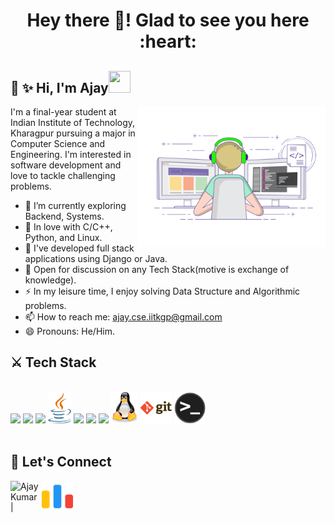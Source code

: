 <h1 align="center">Hey there 👋! Glad to see you here :heart:</h1>

<!--
**ajaykumarr123/ajaykumarr123** is a ✨ _special_ ✨ repository because its `README.md` (this file) appears on your GitHub profile.

Here are some ideas to get you started:

- 🔭 I’m currently working on ...
- 🌱 I’m currently learning ...
- 👯 I’m looking to collaborate on ...
- 🤔 I’m looking for help with ...
- 💬 Ask me about ...
- 📫 How to reach me: ...
- 😄 Pronouns: ...
- ⚡ Fun fact: ...
-->
<!-- ## 🧐 About
 -->

## 👋 ✨ Hi, I'm Ajay<img src="https://github.com/TheDudeThatCode/TheDudeThatCode/blob/master/Assets/Mario_Hello_Big.gif" height="35px" width="35px">
<img align="right" alt="GIF" src="https://raw.githubusercontent.com/devSouvik/devSouvik/master/gif3.gif" width="300"/>

I'm a final-year student at Indian Institute of Technology, Kharagpur pursuing a major in Computer Science and Engineering. I'm interested in software development and love to tackle challenging problems.

- 🧐 I’m currently exploring Backend, Systems.
- 🌱 In love with C/C++, Python, and Linux. 
- 🔭 I've developed full stack applications using Django or Java.
- 💬 Open for discussion on any Tech Stack(motive is exchange of knowledge).
- ⚡ In my leisure time, I enjoy solving Data Structure and Algorithmic problems.
- 📫 How to reach me: ajay.cse.iitkgp@gmail.com
- 😄 Pronouns: He/Him.

## ⚔️ Tech Stack
<br>
    <code><img height="50" src="https://github.com/gilbarbara/logos/blob/main/logos/c.svg"></code>
    <code><img height="50" src="https://github.com/gilbarbara/logos/blob/main/logos/c-plusplus.svg"></code>
    <code><img height="50" src="https://github.com/gilbarbara/logos/blob/main/logos/python.svg"></code>
    <code><img height="50" src="https://github.com/gilbarbara/logos/blob/main/logos/java.svg"></code>
    <code><img height="50" src="https://github.com/gilbarbara/logos/blob/main/logos/django-icon.svg"></code>
    <code><img height="50" src="https://github.com/gilbarbara/logos/blob/main/logos/javascript.svg"></code>
<!--     <code><img height="50" src="https://github.com/gilbarbara/logos/blob/main/logos/react.svg"></code> -->
<!--     <code><img height="50" src="https://github.com/jhipster/jhipster.github.io/blob/main/images/logo/svg/spring-boot.svg"></code> -->
    <code><img height="50" src="https://github.com/gilbarbara/logos/blob/main/logos/mysql.svg"></code>
    <code><img height="50" src="https://github.com/gilbarbara/logos/blob/main/logos/linux-tux.svg"></code>
    <code><img height="50" src="https://raw.githubusercontent.com/github/explore/80688e429a7d4ef2fca1e82350fe8e3517d3494d/topics/git/git.png"></code>
    <code><img height="50" src="https://raw.githubusercontent.com/github/explore/80688e429a7d4ef2fca1e82350fe8e3517d3494d/topics/terminal/terminal.png"></code>
<br><br>

## 💬 Let's Connect
    
<a href="https://www.linkedin.com/in/ajaykumarr123/">
    <img align="left" alt="Ajay Kumar | Linkedin" height="50" width="50" src="https://github.com/gilbarbara/logos/blob/main/logos/linkedin-icon.svg" />
  </a>
  <a href="https://codeforces.com/profile/Lelouch_vi_Britannia">
    <img align="left" alt="ajaykumarr123 | Codeforces" height="50" width="50" src="https://github.com/ajaykumarr123/ajaykumarr123/blob/main/code-forces.svg" />
  </a>
